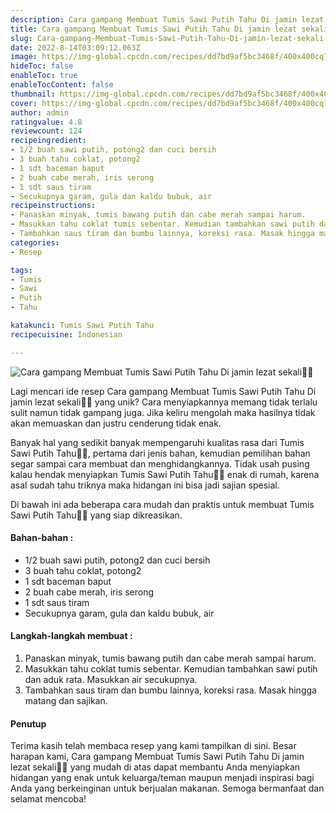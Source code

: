 ```yaml
---
description: Cara gampang Membuat Tumis Sawi Putih Tahu Di jamin lezat sekali"
title: Cara gampang Membuat Tumis Sawi Putih Tahu Di jamin lezat sekali
slug: Cara-gampang-Membuat-Tumis-Sawi-Putih-Tahu-Di-jamin-lezat-sekali
date: 2022-8-14T03:09:12.063Z
image: https://img-global.cpcdn.com/recipes/dd7bd9af5bc3468f/400x400cq70/photo.jpg
hideToc: false
enableToc: true
enableTocContent: false
thumbnail: https://img-global.cpcdn.com/recipes/dd7bd9af5bc3468f/400x400cq70/photo.jpg
cover: https://img-global.cpcdn.com/recipes/dd7bd9af5bc3468f/400x400cq70/photo.jpg
author: admin
ratingvalue: 4.8
reviewcount: 124
recipeingredient:
- 1/2 buah sawi putih, potong2 dan cuci bersih
- 3 buah tahu coklat, potong2
- 1 sdt baceman baput
- 2 buah cabe merah, iris serong
- 1 sdt saus tiram
- Secukupnya garam, gula dan kaldu bubuk, air
recipeinstructions:
- Panaskan minyak, tumis bawang putih dan cabe merah sampai harum.
- Masukkan tahu coklat tumis sebentar. Kemudian tambahkan sawi putih dan aduk rata. Masukkan air secukupnya.
- Tambahkan saus tiram dan bumbu lainnya, koreksi rasa. Masak hingga matang dan sajikan.
categories:
- Resep

tags:
- Tumis
- Sawi
- Putih
- Tahu

katakunci: Tumis Sawi Putih Tahu
recipecuisine: Indonesian

---
```


![Cara gampang Membuat Tumis Sawi Putih Tahu Di jamin lezat sekali👩‍🍳](https://img-global.cpcdn.com/recipes/dd7bd9af5bc3468f/400x400cq70/photo.jpg)

Lagi mencari ide resep Cara gampang Membuat Tumis Sawi Putih Tahu Di jamin lezat sekali👩‍🍳 yang unik? Cara menyiapkannya memang tidak terlalu sulit namun tidak gampang juga. Jika keliru mengolah maka hasilnya tidak akan memuaskan dan justru cenderung tidak enak.

Banyak hal yang sedikit banyak mempengaruhi kualitas rasa dari Tumis Sawi Putih Tahu👩‍🍳, pertama dari jenis bahan, kemudian pemilihan bahan segar sampai cara membuat dan menghidangkannya. Tidak usah pusing kalau hendak menyiapkan Tumis Sawi Putih Tahu👩‍🍳 enak di rumah, karena asal sudah tahu triknya maka hidangan ini bisa jadi sajian spesial.

Di bawah ini ada beberapa cara mudah dan praktis untuk membuat Tumis Sawi Putih Tahu👩‍🍳 yang siap dikreasikan.

<!--inarticleads1-->

#### Bahan-bahan :

- 1/2 buah sawi putih, potong2 dan cuci bersih
- 3 buah tahu coklat, potong2
- 1 sdt baceman baput
- 2 buah cabe merah, iris serong
- 1 sdt saus tiram
- Secukupnya garam, gula dan kaldu bubuk, air

<!--inarticleads2-->

#### Langkah-langkah membuat :

1. Panaskan minyak, tumis bawang putih dan cabe merah sampai harum.
1. Masukkan tahu coklat tumis sebentar. Kemudian tambahkan sawi putih dan aduk rata. Masukkan air secukupnya.
1. Tambahkan saus tiram dan bumbu lainnya, koreksi rasa. Masak hingga matang dan sajikan.

#### Penutup

Terima kasih telah membaca resep yang kami tampilkan di sini. Besar harapan kami, Cara gampang Membuat Tumis Sawi Putih Tahu Di jamin lezat sekali👩‍🍳 yang mudah di atas dapat membantu Anda menyiapkan hidangan yang enak untuk keluarga/teman maupun menjadi inspirasi bagi Anda yang berkeinginan untuk berjualan makanan. Semoga bermanfaat dan selamat mencoba!